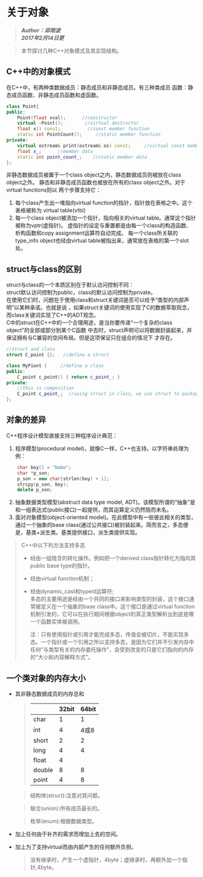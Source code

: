 # 关于对象
> _**Author：邱雨波**_  
> _**2017年2月14日更**_  

> 本节探讨几种C++对象模式及其实现结构。 

## C++中的对象模式
在C++中，有两种类数据成员：静态成员和非静态成员。有三种类成员
函数：静态成员函数、非静态成员函数和虚函数。
```C++
class Point{
public:
	Point(float xval);      //constructor
	virtual ~Point();        //virtual destructor
	float x() const;          //const member function
	static int PointCount();     //static member function
private:
	virtual ostream& print(ostream& os) const;     //virtual const member function
	float x_;      //member data
	static int point_count_;    //static member data
};
```
非静态数据成员被置于一个class object之内，静态数据成员则被放在class object之外。
静态和非静态成员函数也被放在所有的class object之外。对于virtual functions则以
两个步骤支持它：
1. 每个class产生出一堆指向virtual function的指针，指针放在表格之中。这个表格被称为
   virtual table(vtbl)
2. 每一个class object被添加一个指针，指向相关的virtual table。通常这个指针被称为vptr(虚指针)。
   虚指针的设定与重置都是由每一个class的构造函数、析构函数和copy assignment运算符自动完成。
   每一个class所关联的type_info object也经由virtual table被指出来，通常放在表格的第一个slot处。

## struct与class的区别
struct与class的一个本质区别在于默认访问控制不同：  
struct默认访问控制为public，class的默认访问控制为private。  
在使用它们时，问题在于使用class和struct关键词是否可以给予“类型的内部声明”以某种承诺。也就是说
，如果struct关键词的使用实现了C的数据萃取观念，而class关键词实现了C++的ADT观念。  
C中的struct在C++中的一个合理用途，是当你要传递“一个复杂的class object”的全部或部分到某个C函数
中去时，struct声明可以将数据封装起来，并保证拥有与C兼容的空间布局。但是这项保证只在组合的情况下
才存在。
```C++
//struct and class
struct C_point {};   //define a struct

class MyPiont {     //define a class
public:
	C_point c_point() { return c_point_; }
private:
	//this is composition
	C_point c_point_;  //using struct in class, we use struct to package the data
};
```
## 对象的差异
C++程序设计模型直接支持三种程序设计典范：  
1. 程序模型(procedural model)，就像C一样，C++也支持。以字符串处理为例：  
```C++
	char boy[] = "bobo";
	char *p_son;
	p_son = new char[strlen(boy) + 1];
	strcpy(p_son, boy);
	delete p_son;
```
2. 抽象数据类型模型(abstruct data type model, ADT)。该模型所谓的“抽象”是和一组表达式(public接口)一起提供，而其运算定义仍然隐而未名。
3. 面对对象模型(object-oriented model)。在此模型中有一些彼此相关的类型，通过一个抽象的base
   class(通过公共接口)被封装起来。简而言之，多态便是，基类+派生类。基类提供接口，派生类提供实现。    

> C++中以下列方法支持多态    
> - 经由一组隐含的转化操作。例如把一个derived class指针转化为指向其public base type的指针。  
>
> - 经由virtual function机制；  
>
> - 经由dynamic_cast和typeid运算符;    
>   多态的主要用途是经由一个共同的接口来影响类型的封装，这个接口通常被定义在一个抽象的base class中。这个接口是通过virtual function机制引发的，它可以在执行期间根据object的真正类型解析出到底是哪一个函数实体被调用。  
>
>   注：只有使用指针或引用才能完成多态，传值会被切片，不能实现多态。一个指针或一个引用之所以支持多态，是因为它们并不引发内存中任何“与类型有关的内存委托操作”，会受到改变的只是它们指向的内存的“大小和内容解释方式”。  

## 一个类对象的内存大小  
- 其非静态数据成员的内存总和  
  > |        | 32bit | 64bit |
  > | ------ | ----- | ----- |
  > | char   | 1     | 1     |
  > | int    | 4     | 4或8   |
  > | short  | 2     | 2     |
  > | long   | 4     | 4     |
  > | float  | 4     |       |
  > | double | 8     | 8     |
  > | point  | 4     | 8     |

  > 结构体(struct):注意对其问题。  

  > 联合(union):所有成员最长的。  

  > 枚举(enum):根据数据类型。  

- 加上任何由于补齐的需求而增加上去的空间。
- 加上为了支持virtual而由内部产生的任何额外负担。  

  > 没有继承时，产生一个虚指针，4byte；虚继承时，再额外加一个指针,4byte。
